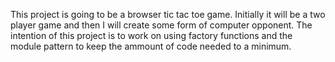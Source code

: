This project is going to be a browser tic tac toe game. Initially it will be a two player game and then I will create some form of computer opponent. The intention of this project is to work on using factory functions and the module pattern to keep the ammount of code needed to a minimum.



